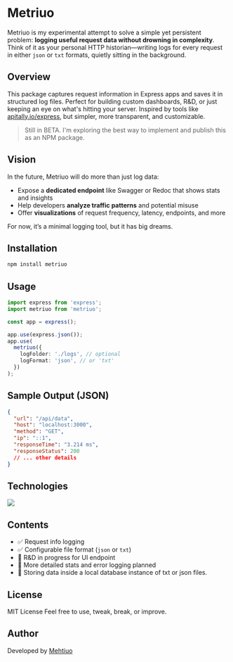 # Metriuo

Metriuo is my experimental attempt to solve a simple yet persistent problem: **logging useful request data without drowning in complexity**. Think of it as your personal HTTP historian—writing logs for every request in either `json` or `txt` formats, quietly sitting in the background.

## Overview

This package captures request information in Express apps and saves it in structured log files. Perfect for building custom dashboards, R\&D, or just keeping an eye on what's hitting your server. Inspired by tools like [apitally.io/express](https://apitally.io/express), but simpler, more transparent, and customizable.

> Still in BETA. I'm exploring the best way to implement and publish this as an NPM package.

## Vision

In the future, Metriuo will do more than just log data:

- Expose a **dedicated endpoint** like Swagger or Redoc that shows stats and insights
- Help developers **analyze traffic patterns** and potential misuse
- Offer **visualizations** of request frequency, latency, endpoints, and more

For now, it’s a minimal logging tool, but it has big dreams.

## Installation

```bash
npm install metriuo
```

## Usage

```ts
import express from 'express';
import metriuo from 'metriuo';

const app = express();

app.use(express.json());
app.use(
  metriuo({
    logFolder: './logs', // optional
    logFormat: 'json', // or 'txt'
  })
);
```

## Sample Output (JSON)

```json
{
  "url": "/api/data",
  "host": "localhost:3000",
  "method": "GET",
  "ip": "::1",
  "responseTime": "3.214 ms",
  "responseStatus": 200
  // ... other details
}
```

## Technologies

<p align="left">
  <a href="https://skillicons.dev">
    <img src="https://skillicons.dev/icons?i=ts,nodejs,express" />
  </a>
</p>

## Contents

- ✅ Request info logging
- ✅ Configurable file format (`json` or `txt`)
- 🚧 R\&D in progress for UI endpoint
- 🚧 More detailed stats and error logging planned
- 🚧 Storing data inside a local database instance of txt or json files.

## License

MIT License
Feel free to use, tweak, break, or improve.

## Author

Developed by [Mehtiuo](https://github.com/mhdned)
